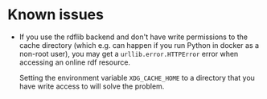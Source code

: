 Known issues
============

* If you use the rdflib backend and don't have write permissions to
  the cache directory (which e.g. can happen if you run Python in
  docker as a non-root user), you may get a `urllib.error.HTTPError`
  error when accessing an online rdf resource.

  Setting the environment variable `XDG_CACHE_HOME` to a directory
  that you have write access to will solve the problem.
